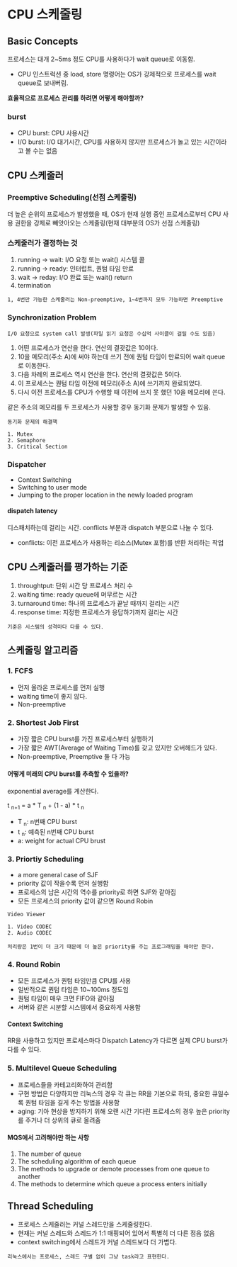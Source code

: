 # CPU 스케줄링

## Basic Concepts

프로세스는 대개 2~5ms 정도 CPU를 사용하다가 wait queue로 이동함.

* CPU 인스트럭션 중 load, store 명령어는 OS가 강제적으로 프로세스를 wait queue로 보내버림.

**효율적으로 프로세스 관리를 하려면 어떻게 해야할까?**

### burst

* CPU burst: CPU 사용시간
* I/O burst: I/O 대기시간, CPU를 사용하지 않지만 프로세스가 놀고 있는 시간이라고 볼 수는 없음

## CPU 스케줄러

### Preemptive Scheduling(선점 스케줄링)

더 높은 순위의 프로세스가 발생했을 때, OS가 현재 실행 중인 프로세스로부터 CPU 사용 권한을 강제로 빼앗아오는 스케줄링(현재 대부분의 OS가 선점 스케줄링)

### 스케줄러가 결정하는 것

1. running -> wait: I/O 요청 또는 wait() 시스템 콜
2. running -> ready: 인터럽트, 퀀텀 타임 만료
3. wait -> reday: I/O 완료 또는 wait() return
4. termination

`1, 4번만 가능한 스케줄러는 Non-preemptive, 1~4번까지 모두 가능하면 Preemptive`

### Synchronization Problem

```
I/O 요청으로 system call 발생(파일 읽기 요청은 수십억 사이클이 걸릴 수도 있음)
```

1. 어떤 프로세스가 연산을 한다. 연산의 결괏값은 10이다.
2. 10을 메모리(주소 A)에 써야 하는데 쓰기 전에 퀀텀 타임이 만료되어 wait queue로 이동한다.
3. 다음 차례의 프로세스 역시 연산을 한다. 연산의 결괏값은 5이다.
4. 이 프로세스는 퀀텀 타임 이전에 메모리(주소 A)에 쓰기까지 완료되었다.
5. 다시 이전 프로세스를 CPU가 수행할 때 이전에 쓰지 못 했던 10을 메모리에 쓴다.

같은 주소의 메모리를 두 프로세스가 사용할 경우 동기화 문제가 발생할 수 있음.

```
동기화 문제의 해결책

1. Mutex
2. Semaphore
3. Critical Section
```

### Dispatcher

* Context Switching
* Switching to user mode
* Jumping to the proper location in the newly loaded program

#### dispatch latency

디스패치하는데 걸리는 시간. conflicts 부분과 dispatch 부분으로 나눌 수 있다.

* conflicts: 이전 프로세스가 사용하는 리소스(Mutex 포함)를 반환 처리하는 작업

## CPU 스케줄러를 평가하는 기준

1. throughtput: 단위 시간 당 프로세스 처리 수
2. waiting time: ready queue에 머무르는 시간
3. turnaround time: 하나의 프로세스가 끝날 때까지 걸리는 시간
4. response time: 지정한 프로세스가 응답하기까지 걸리는 시간

```
기준은 시스템의 성격마다 다를 수 있다.
```

## 스케줄링 알고리즘

### 1. FCFS

* 먼저 올라온 프로세스를 먼저 실행
* waiting time이 좋지 않다.
* Non-preemptive

### 2. Shortest Job First

* 가장 짧은 CPU burst를 가진 프로세스부터 실행하기
* 가장 짧은 AWT(Average of Waiting Time)를 갖고 있지만 오버헤드가 있다.
* Non-preemptive, Preemptive 둘 다 가능

#### 어떻게 미래의 CPU burst를 추측할 수 있을까?

exponential average를 계산한다.

t <sub>n+1</sub> = a * T <sub>n</sub> + (1 - a) * t <sub>n</sub>

* T <sub>n</sub>: n번째 CPU burst
* t <sub>n</sub>: 예측된 n번째 CPU burst
* a: weight for actual CPU brust

### 3. Priortiy Scheduling

* a more general case of SJF
* priority 값이 작을수록 먼저 실행함
* 프로세스의 남은 시간의 역수를 priority로 하면 SJF와 같아짐
* 모든 프로세스의 priority 값이 같으면 Round Robin

```
Video Viewer

1. Video CODEC
2. Audio CODEC

처리량은 1번이 더 크기 때문에 더 높은 priority를 주는 프로그래밍을 해야만 한다.
```

### 4. Round Robin

* 모든 프로세스가 퀀텀 타임만큼 CPU를 사용
* 일반적으로 퀀텀 타임은 10~100ms 정도임
* 퀀텀 타임이 매우 크면 FIFO와 같아짐
* 서버와 같은 시분할 시스템에서 중요하게 사용함

#### Context Switching

RR을 사용하고 있지만 프로세스마다 Dispatch Latency가 다르면 실제 CPU burst가 다를 수 있다.

### 5. Multilevel Queue Scheduling

* 프로세스들을 카테고리화하여 관리함
* 구현 방법은 다양하지만 리눅스의 경우 각 큐는 RR을 기본으로 하되, 중요한 큐일수록 퀀텀 타임을 길게 주는 방법을 사용함
* aging: 기아 현상을 방지하기 위해 오랜 시간 기다린 프로세스의 경우 높은 priority를 주거나 더 상위의 큐로 올려줌

#### MQS에서 고려해야만 하는 사항

1. The number of queue
2. The scheduling algorithm of each queue
3. The methods to upgrade or demote processes from one queue to another
4. The methods to determine which queue a process enters initially

## Thread Scheduling

* 프로세스 스케줄러는 커널 스레드만을 스케줄링한다.
* 현재는 커널 스레드와 스레드가 1:1 매핑되어 있어서 특별히 더 다른 점음 없음
* context switching에서 스레드가 커널 스레드보다 더 가볍다.

```
리눅스에서는 프로세스, 스레드 구별 없이 그냥 task라고 표현한다.
```